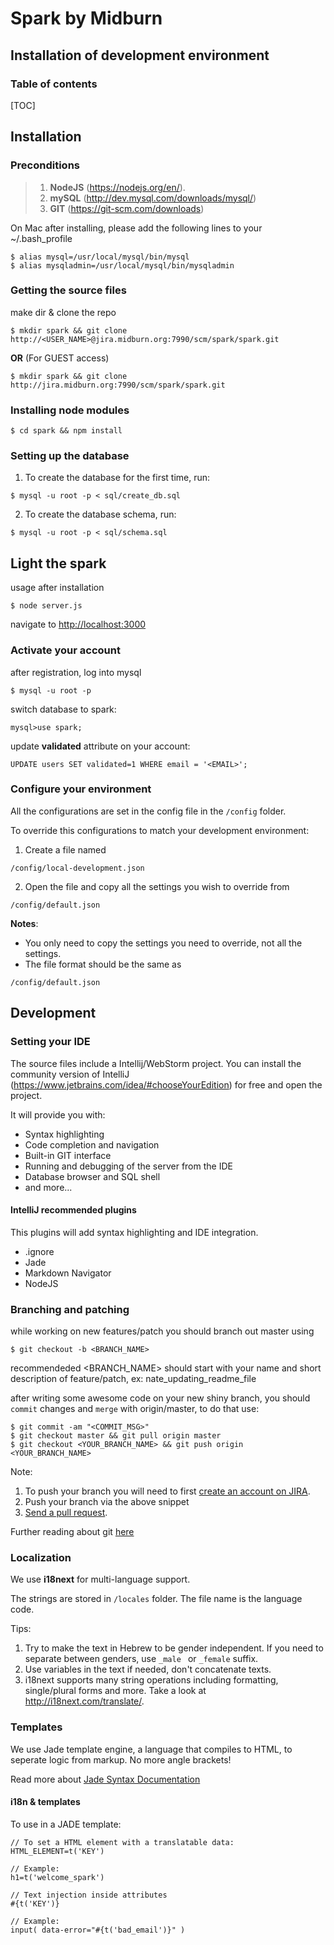 # Spark by Midburn

## Installation of development environment

### Table of contents

[TOC]

## Installation

### Preconditions
>1. **NodeJS** (https://nodejs.org/en/).
>2. **mySQL** (http://dev.mysql.com/downloads/mysql/)
>3. **GIT** (https://git-scm.com/downloads)

On Mac after installing, please add the following lines to your ~/.bash_profile
```
$ alias mysql=/usr/local/mysql/bin/mysql
$ alias mysqladmin=/usr/local/mysql/bin/mysqladmin
```

### Getting the source files
make dir & clone the repo
```
$ mkdir spark && git clone http://<USER_NAME>@jira.midburn.org:7990/scm/spark/spark.git
```

**OR** (For GUEST access)
```
$ mkdir spark && git clone http://jira.midburn.org:7990/scm/spark/spark.git
```

### Installing node modules
```
$ cd spark && npm install
```

### Setting up the database
1. To create the database for the first time, run:
```
$ mysql -u root -p < sql/create_db.sql
```

2. To create the database schema, run:
```
$ mysql -u root -p < sql/schema.sql
```

## Light the spark
usage after installation
```
$ node server.js
```
navigate to [http://localhost:3000](http://localhost:3000)

### Activate your account
after registration, log into mysql
```
$ mysql -u root -p
```

switch database to spark:
```
mysql>use spark;
```

update **validated** attribute on your account:
```
UPDATE users SET validated=1 WHERE email = '<EMAIL>';
```

### Configure your environment
All the configurations are set in the config file in the ``/config`` folder.

To override this configurations to match your development environment:

1. Create a file named
```
/config/local-development.json
```
2. Open the file and copy all the settings you wish to override from
```
/config/default.json
```

**Notes**:

* You only need to copy the settings you need to override, not all the settings.
* The file format should be the same as
```
/config/default.json
```


## Development

### Setting your IDE
The source files include a Intellij/WebStorm project. You can install the community version of IntelliJ (https://www.jetbrains.com/idea/#chooseYourEdition) for free and open the project.

It will provide you with:

* Syntax highlighting
* Code completion and navigation
* Built-in GIT interface
* Running and debugging of the server from the IDE
* Database browser and SQL shell
* and more...

#### IntelliJ recommended plugins
This plugins will add syntax highlighting and IDE integration.

* .ignore
* Jade
* Markdown Navigator
* NodeJS

### Branching and patching
while working on new features/patch you should branch out master using
```
$ git checkout -b <BRANCH_NAME>
```

recommendeded <BRANCH_NAME> should start with your name and short description of feature/patch, ex: nate_updating_readme_file

after writing some awesome code on your new shiny branch, you should ``commit`` changes and ``merge`` with origin/master, to do that use:

```
$ git commit -am "<COMMIT_MSG>"
$ git checkout master && git pull origin master
$ git checkout <YOUR_BRANCH_NAME> && git push origin <YOUR_BRANCH_NAME>

```

Note:

1. To push your branch you will need to first [create an account on JIRA](http://jira.midburn.org:7990/signup).
2. Push your branch via the above snippet
3. [Send a pull request](http://jira.midburn.org:7990/projects/SPARK/repos/spark/pull-requests).


Further reading about git [here](http://rogerdudler.github.io/git-guide/)

### Localization
We use **i18next** for multi-language support.    

The strings are stored in ``/locales``
folder. The file name is the language code.

Tips:

1. Try to make the text in Hebrew to be gender independent. If you need to separate between genders, use ``_male `` or ``_female`` suffix.
2. Use variables in the text if needed, don't concatenate texts.
3. i18next supports many string operations including formatting, single/plural forms and more. Take a look at http://i18next.com/translate/.

### Templates

We use Jade template engine, a language that compiles to HTML, to seperate logic from markup. No more angle brackets!

Read more about [Jade Syntax Documentation](http://naltatis.github.io/jade-syntax-docs/)

#### i18n & templates
To use in a JADE template:

```
// To set a HTML element with a translatable data:
HTML_ELEMENT=t('KEY')

// Example:
h1=t('welcome_spark')

// Text injection inside attributes
#{t('KEY')}

// Example:
input( data-error="#{t('bad_email')}" )
```
